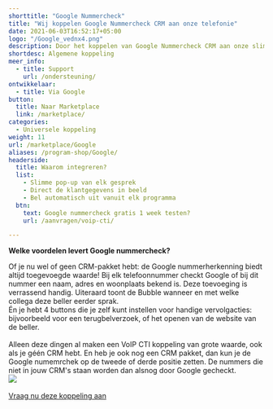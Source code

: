 ```yaml
---
shorttitle: "Google Nummercheck"
title: "Wij koppelen Google Nummercheck CRM aan onze telefonie"
date: 2021-06-03T16:52:17+05:00
logo: "/Google_vednx4.png"
description: Door het koppelen van Google Nummercheck CRM aan onze slimme telefonie werk je een stuk efficienter.
shortdesc: Algemene koppeling
meer_info:
  - title: Support
    url: /ondersteuning/
ontwikkelaar:
  - title: Via Google
button:
  title: Naar Marketplace
  link: /marketplace/
categories:
  - Universele koppeling
weight: 11
url: /marketplace/Google
aliases: /program-shop/Google/
headerside:
  title: Waarom integreren?
  list:
    - Slimme pop-up van elk gesprek
    - Direct de klantgegevens in beeld
    - Bel automatisch uit vanuit elk programma
  btn:
    text: Google nummercheck gratis 1 week testen?
    url: /aanvragen/voip-cti/

---
```


**Welke voordelen levert Google nummercheck?**

Of je nu wel of geen CRM-pakket hebt: de Google nummerherkenning biedt altijd toegevoegde waarde! Bij elk telefoonnummer checkt Google of bij dit nummer een naam, adres en woonplaats bekend is. Deze toevoeging is verrassend handig. Uiteraard toont de Bubble wanneer en met welke collega deze beller eerder sprak.<br>Én je hebt 4 buttons die je zelf kunt instellen voor handige vervolgacties: bijvoorbeeld voor een terugbelverzoek, of het openen van de website van de beller.<br><br>Alleen deze dingen al maken een VoIP CTI koppeling van grote waarde, ook als je géén CRM hebt. En heb je ook nog een CRM pakket, dan kun je de Google numemrchek op de tweede of derde positie zetten. De nummers die niet in jouw CRM's staan worden dan alsnog door Google gecheckt.
<br>
<img src="https://res.cloudinary.com/callvoip/image/upload/v1627552603/googleCRM.png_oimfwd.jpg">
<br><br><a href="/aanvragen/voip-cti/" class="button">Vraag nu deze koppeling aan</a>
